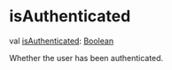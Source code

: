 # isAuthenticated


val [isAuthenticated](is-authenticated.md): [Boolean](https://kotlinlang.org/api/latest/jvm/stdlib/kotlin/-boolean/index.html)

Whether the user has been authenticated.
